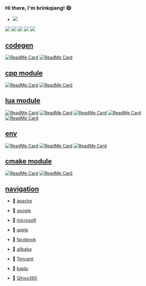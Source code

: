 ### Hi there, I'm brinkqiang!  😄   
- <a title="Hits" target="_blank" href="https://github.com/brinkqiang/brinkqiang"><img src="https://hits.b3log.org/brinkqiang/brinkqiang.svg"></a>



<!--
**brinkqiang/brinkqiang** is a ✨ _special_ ✨ repository because its `README.md` (this file) appears on your GitHub profile.

Here are some ideas to get you started:

- 🔭 I’m currently working on ...
- 🌱 I’m currently learning ...
- 👯 I’m looking to collaborate on ...
- 🤔 I’m looking for help with ...
- 💬 Ask me about ...
- 📫 How to reach me: ...
- 😄 Pronouns: ...
- ⚡ Fun fact: ...
-->

![](https://github-profile-summary-cards.vercel.app/api/cards/profile-details?username=brinkqiang&theme=github)
![](https://github-profile-summary-cards.vercel.app/api/cards/repos-per-language?username=brinkqiang&theme=github)
![](https://github-profile-summary-cards.vercel.app/api/cards/most-commit-language?username=brinkqiang&theme=github)
![](https://github-profile-summary-cards.vercel.app/api/cards/stats?username=brinkqiang&theme=github)
![](https://github-profile-summary-cards.vercel.app/api/cards/productive-time?username=brinkqiang&theme=github)


## [codegen](https://github.com/brinkqiang)
[![ReadMe Card](https://github-readme-stats-ten.vercel.app/api/pin/?username=brinkqiang&repo=dmsolpp&count_private=true)](https://github.com/brinkqiang/dmsolpp)
[![ReadMe Card](https://github-readme-stats-ten.vercel.app/api/pin/?username=brinkqiang&repo=dmorm&count_private=true)](https://github.com/brinkqiang/dmorm)

## [cpp module](https://github.com/brinkqiang)
[![ReadMe Card](https://github-readme-stats-ten.vercel.app/api/pin/?username=brinkqiang&repo=dmtimer&count_private=true)](https://github.com/brinkqiang/dmtimer)
[![ReadMe Card](https://github-readme-stats-ten.vercel.app/api/pin/?username=brinkqiang&repo=dmlua&count_private=true)](https://github.com/brinkqiang/dmlua)

## [lua module](https://github.com/brinkqiang)
[![ReadMe Card](https://github-readme-stats-ten.vercel.app/api/pin/?username=brinkqiang&repo=luapb&count_private=true)](https://github.com/brinkqiang/luapb)
[![ReadMe Card](https://github-readme-stats-ten.vercel.app/api/pin/?username=brinkqiang&repo=luatimer&count_private=true)](https://github.com/brinkqiang/luatimer)
[![ReadMe Card](https://github-readme-stats-ten.vercel.app/api/pin/?username=brinkqiang&repo=luajson&count_private=true)](https://github.com/brinkqiang/luajson)
[![ReadMe Card](https://github-readme-stats-ten.vercel.app/api/pin/?username=brinkqiang&repo=luauuid&count_private=true)](https://github.com/brinkqiang/luauuid)
[![ReadMe Card](https://github-readme-stats-ten.vercel.app/api/pin/?username=brinkqiang&repo=luacrypto&count_private=true)](https://github.com/brinkqiang/luacrypto)

## [env](https://github.com/brinkqiang)
[![ReadMe Card](https://github-readme-stats-ten.vercel.app/api/pin/?username=brinkqiang&repo=dmremote_development&count_private=true)](https://github.com/brinkqiang/dmremote_development)
[![ReadMe Card](https://github-readme-stats-ten.vercel.app/api/pin/?username=brinkqiang&repo=vscode-ssh&count_private=true)](https://github.com/brinkqiang/vscode-ssh)
[![ReadMe Card](https://github-readme-stats-ten.vercel.app/api/pin/?username=brinkqiang&repo=dmvcpkg&count_private=true)](https://github.com/brinkqiang/dmvcpkg)

## [cmake module](https://github.com/brinkqiang)
[![ReadMe Card](https://github-readme-stats-ten.vercel.app/api/pin/?username=brinkqiang&repo=dmopenssl&count_private=true)](https://github.com/brinkqiang/dmopenssl)
[![ReadMe Card](https://github-readme-stats-ten.vercel.app/api/pin/?username=brinkqiang&repo=dmcurl&count_private=true)](https://github.com/brinkqiang/dmcurl)

## [navigation](https://github.com/brinkqiang)

- 🚀 [apache](https://github.com/apache)

- 🚀 [google](https://github.com/google)
- 🚀 [microsoft](https://github.com/microsoft)
- 🚀 [apple](https://github.com/apple)
- 🚀 [facebook](https://github.com/facebook)

- 🚀 [alibaba](https://github.com/alibaba)
- 🚀 [Tencent](https://github.com/Tencent)
- 🚀 [baidu](https://github.com/baidu)
  
- 🚀 [Qihoo360](https://github.com/Qihoo360)

